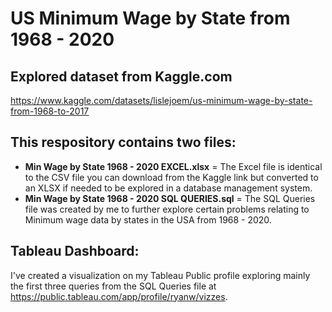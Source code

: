 # US Minimum Wage by State from 1968 - 2020 #

## Explored dataset from Kaggle.com
https://www.kaggle.com/datasets/lislejoem/us-minimum-wage-by-state-from-1968-to-2017

## This respository contains two files:
- **Min Wage by State 1968 - 2020 EXCEL.xlsx** = The Excel file is identical to the CSV file you can download from the Kaggle link but converted to an XLSX if needed to be explored in a database management system.
- **Min Wage by State 1968 - 2020 SQL QUERIES.sql** = The SQL Queries file was created by me to further explore certain problems relating to Minimum wage data by states in the USA from 1968 - 2020.

## Tableau Dashboard:
I've created a visualization on my Tableau Public profile exploring mainly the first three queries from the SQL Queries file at 
https://public.tableau.com/app/profile/ryanw/vizzes.
